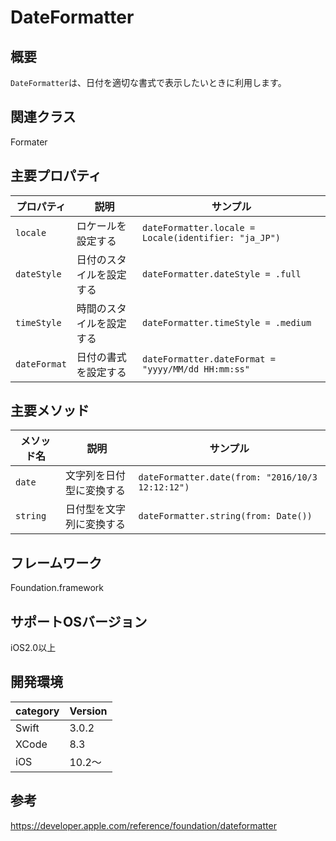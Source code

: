 # DateFormatter

## 概要
`DateFormatter`は、日付を適切な書式で表示したいときに利用します。

## 関連クラス
Formater

## 主要プロパティ

|プロパティ|説明|サンプル|
|---|---|---|
| `locale` | ロケールを設定する | `dateFormatter.locale = Locale(identifier: "ja_JP")`| 
| `dateStyle`  |  日付のスタイルを設定する |  `dateFormatter.dateStyle = .full` |
| `timeStyle`  |  時間のスタイルを設定する |  `dateFormatter.timeStyle = .medium` |
| `dateFormat`  |  日付の書式を設定する |  `dateFormatter.dateFormat = "yyyy/MM/dd HH:mm:ss"` |


## 主要メソッド

|メソッド名|説明|サンプル|
|---|---|---|
| `date`  |  文字列を日付型に変換する |  `dateFormatter.date(from: "2016/10/3 12:12:12")`|
| `string`  |  日付型を文字列に変換する |  `dateFormatter.string(from: Date())` |

## フレームワーク
Foundation.framework

## サポートOSバージョン
iOS2.0以上

## 開発環境
|category | Version| 
|---|---|
| Swift | 3.0.2 |
| XCode | 8.3 |
| iOS | 10.2〜 |

## 参考
https://developer.apple.com/reference/foundation/dateformatter
